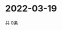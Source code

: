 # 2022-03-19
  共 0条

  <!-- BEGIN -->
  <!-- 最后更新时间Sat Mar 19 2022 21:02:59 GMT+0000 (Coordinated Universal Time) -->
  
  <!-- END -->
  
  